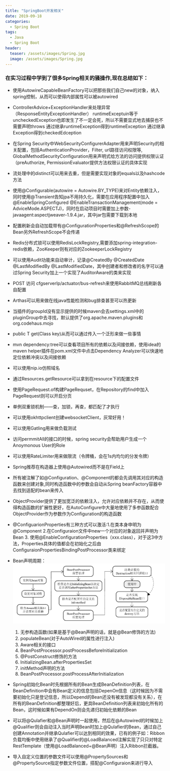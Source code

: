```yaml
---
title: "SpringBoot开发相关"
date: 2019-09-18
categories:
  - Spring Boot
tags:
  - Java
  - Spring Boot
header:
  teaser: /assets/images/Spring.jpg
  image: /assets/images/Spring.jpg
---
```


### 在实习过程中学到了很多Spring相关的骚操作,现在总结如下：

- 使用AutowireCapableBeanFactory可以把那些我们自己new的对象，纳入spring控制，从而可以使得内部属性可以被autowired

- ControllerAdvice+ExceptionHandler来处理异常（ResponseEntityExceptionHandler）
runtimeExceptuin等于uncheckedException也即发生了不一定会死，所以不需要显式地去捕获也不需要声明throws
通过继承runtimeException得到runtimeException
通过继承Exception得到checkedEdception

- 在Spring Security中WebSecurityConfigurerAdapter用来声明Security的相关配置，包括AuthenticationProvider，Filter, url路径访问权限等, GlobalMethodSecurityConfiguration用来声明式给方法的访问提供权限认证（preAuthorize, PermissionEvaluator提供方法权限认证的具体实现

- 流处理中的distinct可以用来去重，但是需要实现对象的equals以及hashcode方法

- 使用@Configurable(autowire = Autowire.BY_TYPE)来对Entity依赖注入，同时使用@Transient告知jpa不用持久化，需要在应用程序配置中加入@EnableSpringConfigured @EnableTransactionManagement(mode = AdviceMode.ASPECTJ)，同时在启动项目时需要加上参数-javaagent:aspectjweaver-1.9.4.jar，其中jar包需要下载到本地

- 配置刷新会自动加载带有@ConfigurationProperties和@RefreshScope的Bean另外RefreshScope不会传递

- Redis分布式锁可以使用RedisLockRegistry,需要添加spring-integration-redis依赖，ZooKeeper则有对应的ZookeeperLockRegistry

- 可以使用Audit功能来自动审计，记录@CreatedBy @CreatedDate @LastModifiedBy @LastModifiedDate，其中创建者和修改者的名字可以通过Spring Security加上一个实现了AuditorAware的类来实现

- POST 访问 cfgserverIp/actuator/bus-refresh来使用RabbitMQ总线刷新各自配置

- Arthas可以用来做在线java性能检测和bug排查甚至可以热更新

- 当插件的groupId没有显示提供的时候maven会去settings.xml中的pluginGroup中去寻找，默认提供了org.apache.maven.plugins和org.codehaus.mojo

- public <T> T get(Class<T> key)从而可以通过传入一个泛形来做一些事情

- mvn dependency:tree可以查看项目所有的依赖以及间接依赖，使用idea的maven helper插件在pom.xml文件中点击Dependency Analyzer可以快速地定位依赖冲突以及间接依赖

- 可以使用nip.io仿照域名

- 通过Resources.getResource可以拿到在resource下的配置文件

- 使用PageRequest.of构建PageRequset，在Repository的find中加入PageRequest则可以开启分页

- 单例双重锁机制——查，加锁，再查，都匹配了才执行

- 可以使用okhttpclient创建websocketClient，灰常好用！

- 可以使用Gatling用来做负载测试

- 访问permmitAll的接口的时候，spring security会帮助用户生成一个Anoymonous User的Role

- 可以使用RateLimiter用来做限流（令牌桶，会在1s内均匀的分发令牌）

- Spring推荐在构造器上使用@Autowired而不是在Field上

- 所有被注解了如@Configuration、@Component的都会先调用其对应的构造函数来创建对象,同时构造函数中的参数会自动从Spring beanFactory容器中去找到适配的bean来传入

- ObjectProvider提供了更加宽泛的依赖注入，允许对应依赖并不存在，从而使得构造函数的扩展性更好，在AutoConfigure中大量地使用了多参函数配合ObjectProvider作为参数作为Configuration的构造函数

- @ConfiguarionProperties有三种方式可以激活:1.在类本身申明为@Component 2.在Configuraion文件中new一个对应的对象返回并声明为Bean 3. 使用@EnableConfigurationProperties（xxx.class），对于这3中方法，Properties具体的值都会在初始化之后由ConfiguraionPropertiesBindingPostProcessor类来绑定

- Bean声明周期：![Bean生命周期](/assets/images/lifecycle.jpg)
  1. 无参构造函数(如果是基于@Bean声明的话，就是@Bean修饰的方法)
  2. populateBean(对于AutoWired的属性进行注入)
  3. Aware相关的接口
  4. BeanPostProcessor.postProcessBeforeInitialization
  5. @PostConstruct修饰的方法
  6. InitializingBean.afterPropertiesSet
  7. initMethod声明的方法
  8. BeanPostProcessor.postProcessAfterInitialization

- Spring初始化Bean时先根据所有的Bean生成BeanDefinition列表，在BeanDefinition中会有Bean定义的信息包括DepenOn信息（这时候因为不需要初始化只是登记信息，所以Depend的Bean还没有被发现都没有关系），在所有的BeanDefinition都整理好后，更具BeanDefinition列表来初始化所有的Bean，这时候如果有DependOn则会先递归初始化依赖的Bean

- 可以将@Qulafier和@Bean声明时一起使用，然后在@Autowired的时候加上@Qualifier则会自动注入当时声明Bean时加上@Qulafier的Bean，通过自己创建Annotation并继承Qulafier可以达到相同的效果，已有的例子如：Ribbon负载均衡中使用继承了@Qualifier的@LoadBalanced注解实现了只只对特定RestTemplate（使用@LoadBalanced+@Bean声明）注入Ribbon拦截器。

- 导入自定义位置的参数文件可以使用@PropertySources和@PropertySource指定参数文件位置，搭配@Configuraion来进行导入